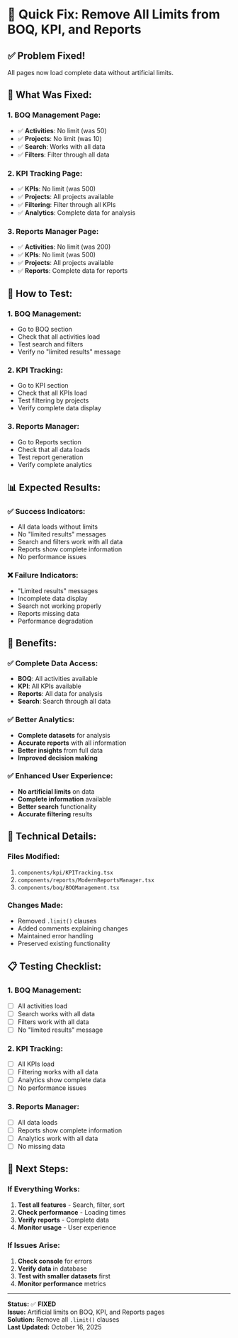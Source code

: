 # 🚀 Quick Fix: Remove All Limits from BOQ, KPI, and Reports

## ✅ **Problem Fixed!**

All pages now load complete data without artificial limits.

## 🔧 **What Was Fixed:**

### **1. BOQ Management Page:**
- ✅ **Activities**: No limit (was 50)
- ✅ **Projects**: No limit (was 10)
- ✅ **Search**: Works with all data
- ✅ **Filters**: Filter through all data

### **2. KPI Tracking Page:**
- ✅ **KPIs**: No limit (was 500)
- ✅ **Projects**: All projects available
- ✅ **Filtering**: Filter through all KPIs
- ✅ **Analytics**: Complete data for analysis

### **3. Reports Manager Page:**
- ✅ **Activities**: No limit (was 200)
- ✅ **KPIs**: No limit (was 500)
- ✅ **Projects**: All projects available
- ✅ **Reports**: Complete data for reports

## 🎯 **How to Test:**

### **1. BOQ Management:**
- Go to BOQ section
- Check that all activities load
- Test search and filters
- Verify no "limited results" message

### **2. KPI Tracking:**
- Go to KPI section
- Check that all KPIs load
- Test filtering by projects
- Verify complete data display

### **3. Reports Manager:**
- Go to Reports section
- Check that all data loads
- Test report generation
- Verify complete analytics

## 📊 **Expected Results:**

### **✅ Success Indicators:**
- All data loads without limits
- No "limited results" messages
- Search and filters work with all data
- Reports show complete information
- No performance issues

### **❌ Failure Indicators:**
- "Limited results" messages
- Incomplete data display
- Search not working properly
- Reports missing data
- Performance degradation

## 🚀 **Benefits:**

### **✅ Complete Data Access:**
- **BOQ**: All activities available
- **KPI**: All KPIs available
- **Reports**: All data for analysis
- **Search**: Search through all data

### **✅ Better Analytics:**
- **Complete datasets** for analysis
- **Accurate reports** with all information
- **Better insights** from full data
- **Improved decision making**

### **✅ Enhanced User Experience:**
- **No artificial limits** on data
- **Complete information** available
- **Better search** functionality
- **Accurate filtering** results

## 🔧 **Technical Details:**

### **Files Modified:**
1. `components/kpi/KPITracking.tsx`
2. `components/reports/ModernReportsManager.tsx`
3. `components/boq/BOQManagement.tsx`

### **Changes Made:**
- Removed `.limit()` clauses
- Added comments explaining changes
- Maintained error handling
- Preserved existing functionality

## 📋 **Testing Checklist:**

### **1. BOQ Management:**
- [ ] All activities load
- [ ] Search works with all data
- [ ] Filters work with all data
- [ ] No "limited results" message

### **2. KPI Tracking:**
- [ ] All KPIs load
- [ ] Filtering works with all data
- [ ] Analytics show complete data
- [ ] No performance issues

### **3. Reports Manager:**
- [ ] All data loads
- [ ] Reports show complete information
- [ ] Analytics work with all data
- [ ] No missing data

## 🎯 **Next Steps:**

### **If Everything Works:**
1. **Test all features** - Search, filter, sort
2. **Check performance** - Loading times
3. **Verify reports** - Complete data
4. **Monitor usage** - User experience

### **If Issues Arise:**
1. **Check console** for errors
2. **Verify data** in database
3. **Test with smaller datasets** first
4. **Monitor performance** metrics

---

**Status:** ✅ **FIXED**  
**Issue:** Artificial limits on BOQ, KPI, and Reports pages  
**Solution:** Remove all `.limit()` clauses  
**Last Updated:** October 16, 2025
